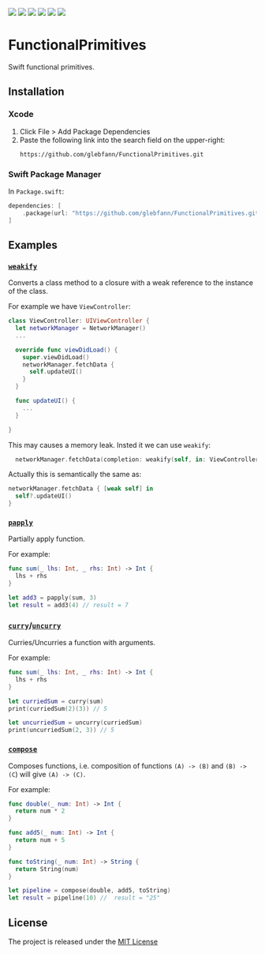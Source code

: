 <p>
  <img src="https://img.shields.io/badge/Swift-5.9-f05318.svg" />
  <img src="https://img.shields.io/badge/iOS->= 12.0-blue.svg" />
  <img src="https://img.shields.io/badge/macOS->= 10.13-blue.svg" />
  <img src="https://img.shields.io/badge/watchOS->= 4.0-blue.svg" />
  <img src="https://img.shields.io/badge/tvOS->= 12.0-blue.svg" />
  <img src="https://img.shields.io/badge/visionOS->= 1.0-blue.svg" />
</p>

# FunctionalPrimitives

Swift functional primitives.

## Installation

### Xcode

1. Click File > Add Package Dependencies
2. Paste the following link into the search field on the upper-right:
   ```
   https://github.com/glebfann/FunctionalPrimitives.git
   ```

### Swift Package Manager

In `Package.swift`:

```swift
dependencies: [
    .package(url: "https://github.com/glebfann/FunctionalPrimitives.git", from: "1.0.2")
]
```

## Examples
### [`weakify`](https://github.com/gleb032/FunctionalPrimitives/blob/master/Sources/weakify.swift)
Converts a class method to a closure with a weak reference to the instance of the class.

For example we have `ViewController`:
```swift
class ViewController: UIViewController {
  let networkManager = NetworkManager()
  ...

  override func viewDidLoad() {
    super.viewDidLoad()
    networkManager.fetchData {
      self.updateUI()
    }
  }

  func updateUI() {
    ...
  }

}
```
This may causes a memory leak. Insted it we can use `weakify`:
```swift
  networkManager.fetchData(completion: weakify(self, in: ViewController.updateUI))
```
Actually this is semantically the same as:
```swift
networkManager.fetchData { [weak self] in
  self?.updateUI()
}
```

### [`papply`](https://github.com/gleb032/FunctionalPrimitives/blob/master/Sources/papply.swift)
Partially apply function.

For example:
```swift
func sum(_ lhs: Int, _ rhs: Int) -> Int {
  lhs + rhs
}

let add3 = papply(sum, 3)
let result = add3(4) // result = 7
```

### [`curry`](https://github.com/gleb032/FunctionalPrimitives/blob/master/Sources/curry.swift)/[`uncurry`](https://github.com/gleb032/FunctionalPrimitives/blob/master/Sources/uncurry.swift)
Curries/Uncurries a function with arguments.

For example:
```swift
func sum(_ lhs: Int, _ rhs: Int) -> Int {
  lhs + rhs
}

let curriedSum = curry(sum)
print(curriedSum(2)(3)) // 5

let uncurriedSum = uncurry(curriedSum)
print(uncurriedSum(2, 3)) // 5
```

### [`compose`](https://github.com/gleb032/FunctionalPrimitives/blob/master/Sources/compose.swift)
Composes functions, i.e. composition of functions `(A) -> (B)` and `(B) -> (C`) will give `(A) -> (C)`.

For example:
```swift
func double(_ num: Int) -> Int {
  return num * 2
}

func add5(_ num: Int) -> Int {
  return num + 5
}

func toString(_ num: Int) -> String {
  return String(num)
}

let pipeline = compose(double, add5, toString)
let result = pipeline(10) //  result = "25"
```


## License

The project is released under the [MIT License](https://github.com/gleb032/FunctionalPrimitives/blob/master/LICENSE)

